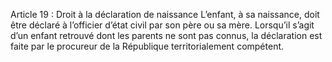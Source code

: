 Article 19 : Droit à la déclaration de naissance
L’enfant, à sa naissance, doit être déclaré à l’officier d’état civil par son père ou sa mère.
Lorsqu’il s’agit d’un enfant retrouvé dont les parents ne sont pas connus, la déclaration est faite par le procureur de la République territorialement compétent.